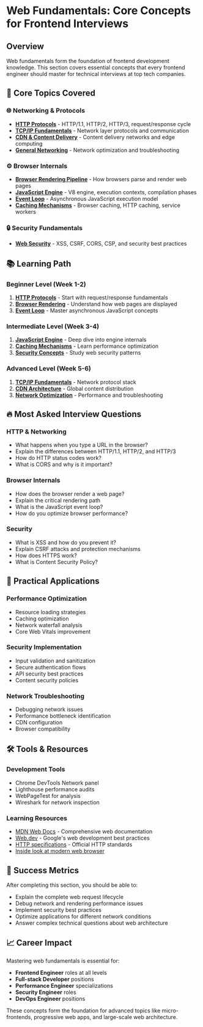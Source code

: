 # Web Fundamentals: Core Concepts for Frontend Interviews

## Overview

Web fundamentals form the foundation of frontend development knowledge. This section covers essential concepts that every frontend engineer should master for technical interviews at top tech companies.

## 🎯 Core Topics Covered

### 🌐 Networking & Protocols
- **[HTTP Protocols](http.md)** - HTTP/1.1, HTTP/2, HTTP/3, request/response cycle
- **[TCP/IP Fundamentals](tcpip.md)** - Network layer protocols and communication
- **[CDN & Content Delivery](cdn.md)** - Content delivery networks and edge computing
- **[General Networking](networking.md)** - Network optimization and troubleshooting

### ⚙️ Browser Internals
- **[Browser Rendering Pipeline](browser-rendering.md)** - How browsers parse and render web pages
- **[JavaScript Engine](js-engine.md)** - V8 engine, execution contexts, compilation phases
- **[Event Loop](event-loop.md)** - Asynchronous JavaScript execution model
- **[Caching Mechanisms](caching.md)** - Browser caching, HTTP caching, service workers

### 🔒 Security Fundamentals
- **[Web Security](security.md)** - XSS, CSRF, CORS, CSP, and security best practices

## 📚 Learning Path

### Beginner Level (Week 1-2)
1. **[HTTP Protocols](http.md)** - Start with request/response fundamentals
2. **[Browser Rendering](browser-rendering.md)** - Understand how web pages are displayed
3. **[Event Loop](event-loop.md)** - Master asynchronous JavaScript concepts

### Intermediate Level (Week 3-4)
1. **[JavaScript Engine](js-engine.md)** - Deep dive into engine internals
2. **[Caching Mechanisms](caching.md)** - Learn performance optimization
3. **[Security Concepts](security.md)** - Study web security patterns

### Advanced Level (Week 5-6)
1. **[TCP/IP Fundamentals](tcpip.md)** - Network protocol stack
2. **[CDN Architecture](cdn.md)** - Global content distribution
3. **[Network Optimization](networking.md)** - Performance and troubleshooting

## 🔥 Most Asked Interview Questions

### HTTP & Networking
- What happens when you type a URL in the browser?
- Explain the differences between HTTP/1.1, HTTP/2, and HTTP/3
- How do HTTP status codes work?
- What is CORS and why is it important?

### Browser Internals
- How does the browser render a web page?
- Explain the critical rendering path
- What is the JavaScript event loop?
- How do you optimize browser performance?

### Security
- What is XSS and how do you prevent it?
- Explain CSRF attacks and protection mechanisms
- How does HTTPS work?
- What is Content Security Policy?

## 💼 Practical Applications

### Performance Optimization
- Resource loading strategies
- Caching optimization
- Network waterfall analysis
- Core Web Vitals improvement

### Security Implementation
- Input validation and sanitization
- Secure authentication flows
- API security best practices
- Content security policies

### Network Troubleshooting
- Debugging network issues
- Performance bottleneck identification
- CDN configuration
- Browser compatibility

## 🛠️ Tools & Resources

### Development Tools
- Chrome DevTools Network panel
- Lighthouse performance audits
- WebPageTest for analysis
- Wireshark for network inspection

### Learning Resources
- [MDN Web Docs](https://developer.mozilla.org/) - Comprehensive web documentation
- [Web.dev](https://web.dev/) - Google's web development best practices
- [HTTP specifications](https://httpwg.org/specs/) - Official HTTP standards
- [Inside look at modern web browser](https://developers.google.com/web/updates/2018/09/inside-browser-part1)

## 🎯 Success Metrics

After completing this section, you should be able to:
- Explain the complete web request lifecycle
- Debug network and rendering performance issues
- Implement security best practices
- Optimize applications for different network conditions
- Answer complex technical questions about web architecture

## 📈 Career Impact

Mastering web fundamentals is essential for:
- **Frontend Engineer** roles at all levels
- **Full-stack Developer** positions
- **Performance Engineer** specializations
- **Security Engineer** roles
- **DevOps Engineer** positions

These concepts form the foundation for advanced topics like micro-frontends, progressive web apps, and large-scale web architecture.
